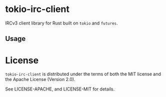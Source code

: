 # tokio-irc-client

IRCv3 client library for Rust built on `tokio` and `futures`.

## Usage

# License

`tokio-irc-client` is distributed under the terms of both the MIT license
and the Apache License (Version 2.0).

See LICENSE-APACHE, and LICENSE-MIT for details.
